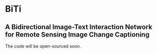 # BiTi

## A Bidirectional Image-Text Interaction Network for Remote Sensing Image Change Captioning

The code will be open-sourced soon.
